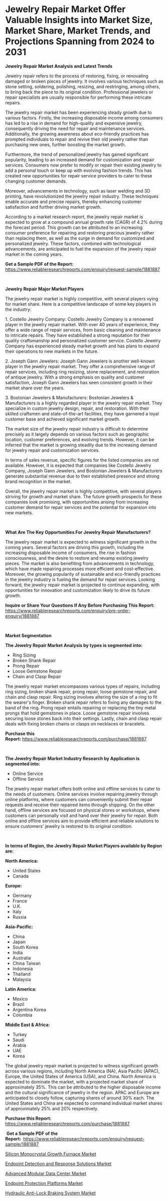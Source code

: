 <p><h1>Jewelry Repair Market Offer Valuable Insights into Market Size, Market Share, Market Trends, and Projections Spanning from 2024 to 2031</h1></p><p><strong>Jewelry Repair Market Analysis and Latest Trends</strong></p>
<p><p>Jewelry repair refers to the process of restoring, fixing, or renovating damaged or broken pieces of jewelry. It involves various techniques such as stone setting, soldering, polishing, resizing, and restringing, among others, to bring back the piece to its original condition. Professional jewelers or repair specialists are usually responsible for performing these intricate repairs.</p><p>The jewelry repair market has been experiencing steady growth due to various factors. Firstly, the increasing disposable income among consumers has led to a rise in demand for high-quality and expensive jewelry, consequently driving the need for repair and maintenance services. Additionally, the growing awareness about eco-friendly practices has prompted individuals to repair and revive their old jewelry rather than purchasing new ones, further boosting the market growth.</p><p>Furthermore, the trend of personalized jewelry has gained significant popularity, leading to an increased demand for customization and repair services. Consumers now prefer to modify or repair their existing jewelry to add a personal touch or keep up with evolving fashion trends. This has created new opportunities for repair service providers to cater to these changing customer demands.</p><p>Moreover, advancements in technology, such as laser welding and 3D printing, have revolutionized the jewelry repair industry. These techniques enable accurate and precise repairs, thereby enhancing customer satisfaction and further driving market growth.</p><p>According to a market research report, the jewelry repair market is expected to grow at a compound annual growth rate (CAGR) of 4.2% during the forecast period. This growth can be attributed to an increasing consumer preference for repairing and restoring precious jewelry rather than replacing them, as well as the surge in demand for customized and personalized jewelry. These factors, combined with technological advancements, are anticipated to fuel the expansion of the jewelry repair market in the coming years.</p></p>
<p><strong>Get a Sample PDF of the Report:&nbsp;</strong> <a href="https://www.reliableresearchreports.com/enquiry/request-sample/1881887">https://www.reliableresearchreports.com/enquiry/request-sample/1881887</a></p>
<p>&nbsp;</p>
<p><strong>Jewelry Repair Major Market Players</strong></p>
<p><p>The jewelry repair market is highly competitive, with several players vying for market share. Here is a competitive landscape of some key players in the industry:</p><p>1. Costello Jewelry Company: Costello Jewelry Company is a renowned player in the jewelry repair market. With over 40 years of experience, they offer a wide range of repair services, from basic cleaning and maintenance to intricate repairs. They have established a strong reputation for their quality craftsmanship and personalized customer service. Costello Jewelry Company has experienced steady market growth and has plans to expand their operations to new markets in the future.</p><p>2. Joseph Gann Jewelers: Joseph Gann Jewelers is another well-known player in the jewelry repair market. They offer a comprehensive range of repair services, including ring resizing, stone replacement, and restoration of antique jewelry. With a strong emphasis on quality and customer satisfaction, Joseph Gann Jewelers has seen consistent growth in their market share over the years.</p><p>3. Bostonian Jewelers & Manufacturers: Bostonian Jewelers & Manufacturers is a highly regarded player in the jewelry repair market. They specialize in custom jewelry design, repair, and restoration. With their skilled craftsmen and state-of-the-art facilities, they have garnered a loyal customer base and achieved significant market growth.</p><p>The market size of the jewelry repair industry is difficult to determine precisely as it largely depends on various factors such as geographic location, customer preferences, and evolving trends. However, it can be inferred that the market is growing steadily due to the increasing demand for jewelry repair and customization services.</p><p>In terms of sales revenue, specific figures for the listed companies are not available. However, it is expected that companies like Costello Jewelry Company, Joseph Gann Jewelers, and Bostonian Jewelers & Manufacturers generate substantial revenue due to their established presence and strong brand recognition in the market.</p><p>Overall, the jewelry repair market is highly competitive, with several players striving for growth and market share. The future growth prospects for these companies look promising, with opportunities arising from increasing customer demand for repair services and the potential for expansion into new markets.</p></p>
<p>&nbsp;</p>
<p><strong>What Are The Key Opportunities For Jewelry Repair Manufacturers?</strong></p>
<p><p>The jewelry repair market is expected to witness significant growth in the coming years. Several factors are driving this growth, including the increasing disposable income of consumers, the rise in fashion consciousness, and the desire to restore and revamp existing jewelry pieces. The market is also benefiting from advancements in technology, which have made repairing processes more efficient and cost-effective. Moreover, the growing popularity of sustainable and eco-friendly practices in the jewelry industry is fueling the demand for repair services. Looking forward, the jewelry repair market is projected to continue expanding, with opportunities for innovation and customization likely to drive its future growth.</p></p>
<p><strong>Inquire or Share Your Questions If Any Before Purchasing This Report:</strong> <a href="https://www.reliableresearchreports.com/enquiry/pre-order-enquiry/1881887">https://www.reliableresearchreports.com/enquiry/pre-order-enquiry/1881887</a></p>
<p>&nbsp;</p>
<p><strong>Market Segmentation</strong></p>
<p><strong>The Jewelry Repair Market Analysis by types is segmented into:</strong></p>
<p><ul><li>Ring Sizing</li><li>Broken Shank Repair</li><li>Prong Repair</li><li>Loose Gemstone Repair</li><li>Chain and Clasp Repair</li></ul></p>
<p><p>The jewelry repair market encompasses various types of repairs, including ring sizing, broken shank repair, prong repair, loose gemstone repair, and chain and clasp repair. Ring sizing involves altering the size of a ring to fit the wearer's finger. Broken shank repair refers to fixing any damages to the band of the ring. Prong repair entails repairing or replacing the tiny metal prongs that hold gemstones in place. Loose gemstone repair involves securing loose stones back into their settings. Lastly, chain and clasp repair deals with fixing broken chains or clasps on necklaces or bracelets.</p></p>
<p><strong>Purchase this Report:&nbsp;</strong><a href="https://www.reliableresearchreports.com/purchase/1881887">https://www.reliableresearchreports.com/purchase/1881887</a></p>
<p>&nbsp;</p>
<p><strong>The Jewelry Repair Market Industry Research by Application is segmented into:</strong></p>
<p><ul><li>Online Service</li><li>Offline Service</li></ul></p>
<p><p>The jewelry repair market offers both online and offline services to cater to the needs of customers. Online services involve repairing jewelry through online platforms, where customers can conveniently submit their repair requests and receive their repaired items through shipping. On the other hand, offline services are focused on physical stores or workshops, where customers can personally visit and hand over their jewelry for repair. Both online and offline services aim to provide efficient and reliable solutions to ensure customers' jewelry is restored to its original condition.</p></p>
<p>&nbsp;</p>
<p><strong>In terms of Region, the Jewelry Repair Market Players available by Region are:</strong></p>
<p>
    <p> <strong> North America: </strong>
        <ul>
            <li>United States</li>
            <li>Canada</li>
        </ul>
        </p> 
    <p> <strong> Europe: </strong>
        <ul>
            <li>Germany</li>
            <li>France</li>
            <li>U.K.</li>
            <li>Italy</li>
            <li>Russia</li>
        </ul>
        </p> 
    <p> <strong> Asia-Pacific: </strong>
        <ul>
            <li>China</li>
            <li>Japan</li>
            <li>South Korea</li>
            <li>India</li>
            <li>Australia</li>
            <li>China Taiwan</li>
            <li>Indonesia</li>
            <li>Thailand</li>
            <li>Malaysia</li>
        </ul>
        </p> 
    <p> <strong> Latin America: </strong>
        <ul>
            <li>Mexico</li>
            <li>Brazil</li>
            <li>Argentina Korea</li>
            <li>Colombia</li>
        </ul>
        </p> 
    <p> <strong> Middle East & Africa: </strong>
        <ul>
            <li>Turkey</li>
            <li>Saudi</li>
            <li>Arabia</li>
            <li>UAE</li>
            <li>Korea</li>
        </ul>
    </p>
    </p>
<p><p>The global jewelry repair market is projected to witness significant growth across various regions, including North America (NA), Asia Pacific (APAC), Europe, the United States of America (USA), and China. North America is expected to dominate the market, with a projected market share of approximately 35%. This can be attributed to the higher disposable income and the cultural significance of jewelry in the region. APAC and Europe are anticipated to closely follow, capturing shares of around 30% each. The United States and China are expected to command individual market shares of approximately 25% and 20% respectively.</p></p>
<p><strong>Purchase this Report: </strong><a href="https://www.reliableresearchreports.com/purchase/1881887">https://www.reliableresearchreports.com/purchase/1881887</a></p>
<p>&nbsp;<strong>Get a Sample PDF of the Report:&nbsp;&nbsp;</strong><a href="https://www.reliableresearchreports.com/enquiry/request-sample/1881887">https://www.reliableresearchreports.com/enquiry/request-sample/1881887</a></p>
<p><strong></strong></p>
<p><p><a href="https://medium.com/@richardcruz47/silicon-monocrystal-growth-furnace-market-size-reveals-the-best-marketing-channels-in-global-77916192d396">Silicon Monocrystal Growth Furnace Market</a></p><p><a href="https://github.com/WillieWoodard/Market-Research-Report-List-3/blob/main/endpoint-detection-and-response-solutions-market.md">Endpoint Detection and Response Solutions Market</a></p><p><a href="https://medium.com/@richardcruz47/advanced-modular-data-center-market-size-market-outlook-and-market-forecast-2024-to-2031-30032d33d3ec">Advanced Modular Data Center Market</a></p><p><a href="https://github.com/BryceTownsendr/Market-Research-Report-List-3/blob/main/endpoint-protection-platforms-market.md">Endpoint Protection Platforms Market</a></p><p><a href="https://medium.com/@richardcruz47/hydraulic-anti-lock-braking-system-market-research-report-its-history-and-forecast-2024-to-2031-bd0fea9dcdae">Hydraulic Anti-Lock Braking System Market</a></p></p>